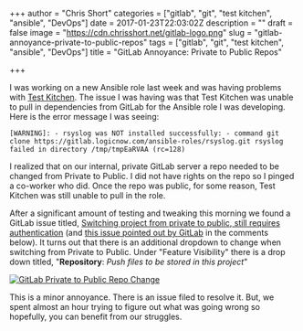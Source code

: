 +++
author = "Chris Short"
categories = ["gitlab", "git", "test kitchen", "ansible", "DevOps"]
date = 2017-01-23T22:03:02Z
description = ""
draft = false
image = "https://cdn.chrisshort.net/gitlab-logo.png"
slug = "gitlab-annoyance-private-to-public-repos"
tags = ["gitlab", "git", "test kitchen", "ansible", "DevOps"]
title = "GitLab Annoyance: Private to Public Repos"

+++

I was working on a new Ansible role last week and was having problems with [Test Kitchen](http://kitchen.ci/). The issue I was having was that Test Kitchen was unable to pull in dependencies from GitLab for the Ansible role I  was developing. Here is the error message I was seeing:

```[WARNING]: - rsyslog was NOT installed successfully: - command git clone https://gitlab.logicnow.com/ansible-roles/rsyslog.git rsyslog failed in directory /tmp/tmpEaRVAA (rc=128)```

I realized that on our internal, private GitLab server a repo needed to be changed from Private to Public. I did not have rights on the repo so I pinged a co-worker who did. Once the repo was public, for some reason, Test Kitchen was still unable to pull in the role.

After a significant amount of testing and tweaking this morning we found a GitLab issue titled, [Switching project from private to public, still requires authentication](https://gitlab.com/gitlab-org/gitlab-ce/issues/24947) (and [this issue pointed out by GitLab](https://gitlab.com/gitlab-org/gitlab-ce/issues/27049) in the comments below). It turns out that there is an additional dropdown to change when switching from Private to Public. Under "Feature Visibility" there is a drop down titled, "**Repository**: *Push files to be stored in this project*"

[![GitLab Private to Public Repo Change](https://cdn.chrisshort.net/gitlab-private-public-repo.png)](https://cdn.chrisshort.net/gitlab-private-public-repo.png)

This is a minor annoyance. There is an issue filed to resolve it. But, we spent almost an hour trying to figure out what was going wrong so hopefully, you can benefit from our struggles.